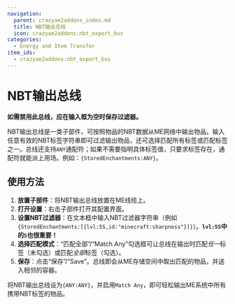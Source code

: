 ```yaml
---
navigation:
  parent: crazyae2addons_index.md
  title: NBT输出总线
  icon: crazyae2addons:nbt_export_bus
categories:
  - Energy and Item Transfer
item_ids:
  - crazyae2addons:nbt_export_bus
---
```

# NBT输出总线

**如需禁用此总线，应在输入框为空时保存过滤器。**

NBT输出总线是一类子部件，可按照物品的NBT数据从ME网络中输出物品。输入任意有效的NBT标签字符串即可过滤输出物品，还可选择匹配所有标签或匹配标签之一。总线还支持`ANY`通配符；如果不需要指明具体标签值，只要求标签存在，通配符就能派上用场。例如：`{StoredEnchantments:ANY}`。

## 使用方法

1. **放置子部件**：将NBT输出总线放置在ME线缆上。
2. **打开设置**：右击子部件打开其配置界面。
3. **设置NBT过滤器**：在文本框中输入NBT过滤器字符串（例如`{StoredEnchantments:[{lvl:5S,id:"minecraft:sharpness"}]}`）。**`lvl:5S`中的`S`也很重要！**
4. **选择匹配模式**：“匹配全部”/“Match Any”勾选框可让总线在输出时匹配*任一*标签（未勾选）或匹配*全部*标签（勾选）。
5. **保存**：点击“保存”/“Save”。总线即会从ME存储空间中取出匹配的物品，并送入相邻的容器。

将NBT输出总线设为`{ANY:ANY}`，并启用`Match Any`，即可轻松输出ME系统中所有携带NBT标签的物品。